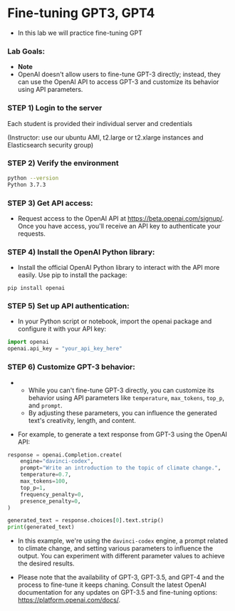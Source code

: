 # Fine-tuning GPT3, GPT4

* In this lab we will practice fine-tuning GPT

### Lab Goals:

* **Note**
* OpenAI doesn't allow users to fine-tune GPT-3 directly; instead, they can use the OpenAI API to access GPT-3 and customize its behavior using API parameters.


### STEP 1) Login to the server

Each student is provided their individual server and credentials

(Instructor: use our ubuntu AMI, t2.large or t2.xlarge instances and Elasticsearch security group)

### STEP 2) Verify the environment

```bash
python --version
Python 3.7.3
```

### STEP 3) Get API access: 
* Request access to the OpenAI API at https://beta.openai.com/signup/. Once you have access, you'll receive an API key to authenticate your requests.

### STEP 4) Install the OpenAI Python library: 
* Install the official OpenAI Python library to interact with the API more easily. Use pip to install the package:

```shell
pip install openai
```

### STEP 5) Set up API authentication: 

* In your Python script or notebook, import the openai package and configure it with your API key:

```Python
import openai
openai.api_key = "your_api_key_here"
```

### STEP 6) Customize GPT-3 behavior: 
* 
  * While you can't fine-tune GPT-3 directly, you can customize its behavior using API parameters like `temperature`, `max_tokens`, `top_p`, and `prompt`. 
  * By adjusting these parameters, you can influence the generated text's creativity, length, and content.
  
* For example, to generate a text response from GPT-3 using the OpenAI API:

```python
response = openai.Completion.create(
    engine="davinci-codex",
    prompt="Write an introduction to the topic of climate change.",
    temperature=0.7,
    max_tokens=100,
    top_p=1,
    frequency_penalty=0,
    presence_penalty=0,
)

generated_text = response.choices[0].text.strip()
print(generated_text)

```


* In this example, we're using the `davinci-codex` engine, a prompt related to climate change, and setting various parameters to influence the output. You can experiment with different parameter values to achieve the desired results.

* Please note that the availability of GPT-3, GPT-3.5, and GPT-4 and the process to fine-tune it keeps chaning. Consult the latest OpenAI documentation for any updates on GPT-3.5 and fine-tuning options: https://platform.openai.com/docs/.